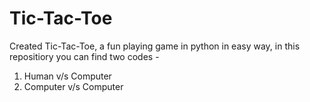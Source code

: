 # Tic-Tac-Toe

Created Tic-Tac-Toe, a fun playing game in python in easy way, in this repositiory you can find two codes -
1) Human v/s Computer 
2) Computer v/s Computer

